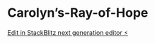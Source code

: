 # Carolyn’s-Ray-of-Hope
<!-- 
KEY POINTS
1. About:
-* About the Author: use the 'About the author' found in book
-* Life in a RV Fulltime: TBD
-* NOMADS: Who they are and what they do (with link)

2. Shop: 
- link to etsy shop (www.etsy.com/shop/raysofhopequilts/)
- pictures and descriptions of work and book
- names of items in shop could be used as a direct link to the item in etsy shop
- see 'Custom Works'

3. Custom Works:
-* Prayer Cloths: encouragement to make others prayer cloths. --will be on etsy at an undetermined time
-* Memory Quilts: item to be made, Etsy will have to be listed as custom work once we get the website ready.

4. Rays of Hope Quilt Story:
- can have a link to this page above the brief descriptions for the quilts in 'Shop'
- Youtube link for the Story of the Quilt

5. Devotional Book:
- can probably go with the book description in 'Shop' or have a link to this page in the book description in 'Shop'
- how the book came to be
- found in the intro of book

-->
[Edit in StackBlitz next generation editor ⚡️](https://stackblitz.com/~/github.com/AngelFallen13/Ray-of-Hope)